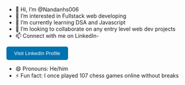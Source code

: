 - 👋 Hi, I’m @Nandanhs006
- 👀 I’m interested in Fullstack web developing
- 🌱 I’m currently learning DSA and Javascript
- 💞️ I’m looking to collaborate on any entry level web dev projects
- 📫  Connect with me on LinkedIn-
<!DOCTYPE html>
<html lang="en">
<head>
    <meta charset="UTF-8">
    <meta name="viewport" content="width=device-width, initial-scale=1.0">
    <title>LinkedIn Button</title>
    <style>
        .linkedin-button {
            background-color: #0073b1;
            color: white;
            padding: 10px 20px;
            border: none;
            border-radius: 5px;
            cursor: pointer;
            transition: background-color 0.3s;
        }
        .linkedin-button:hover {
            background-color: #005582;
        }
    </style>
</head>
<body>
    <button class="linkedin-button"
            onclick="window.location.href='https://in.linkedin.com/in/nandan-h-s-186551296';">
        Visit LinkedIn Profile
    </button>
</body>
</html>


- 😄 Pronouns: He/him
- ⚡ Fun fact: I once played 107 chess games online without breaks

<!---
Nandanhs006/Nandanhs006 is a ✨ special ✨ repository because its `README.md` (this file) appears on your GitHub profile.
You can click the Preview link to take a look at your changes.
--->
